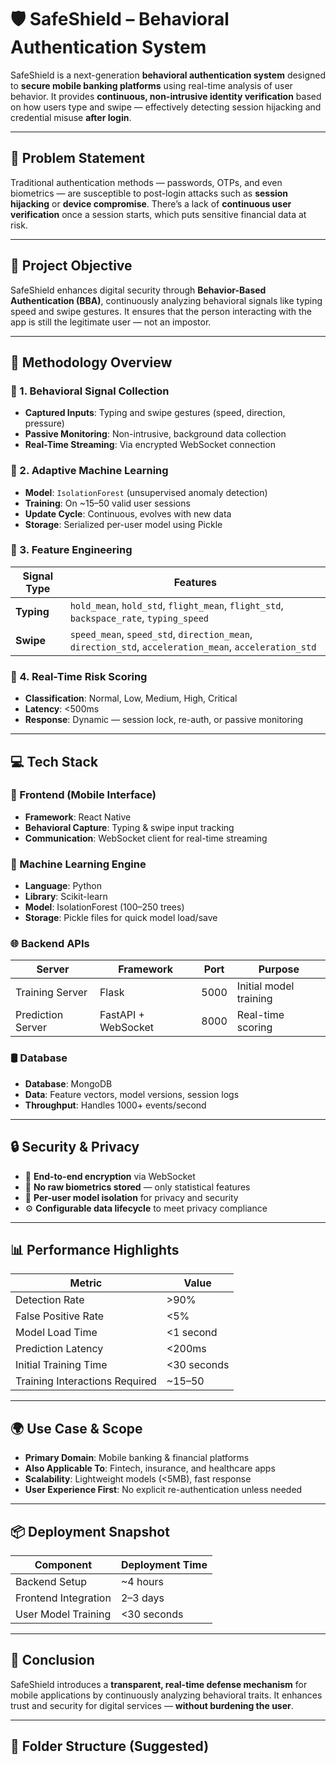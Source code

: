 # 🛡️ SafeShield – Behavioral Authentication System

SafeShield is a next-generation **behavioral authentication system** designed to **secure mobile banking platforms** using real-time analysis of user behavior. It provides **continuous, non-intrusive identity verification** based on how users type and swipe — effectively detecting session hijacking and credential misuse **after login**.

---

## 🚨 Problem Statement

Traditional authentication methods — passwords, OTPs, and even biometrics — are susceptible to post-login attacks such as **session hijacking** or **device compromise**. There’s a lack of **continuous user verification** once a session starts, which puts sensitive financial data at risk.

---

## 🎯 Project Objective

SafeShield enhances digital security through **Behavior-Based Authentication (BBA)**, continuously analyzing behavioral signals like typing speed and swipe gestures. It ensures that the person interacting with the app is still the legitimate user — not an impostor.

---

## 🧠 Methodology Overview

### 🔹 1. Behavioral Signal Collection
- **Captured Inputs**: Typing and swipe gestures (speed, direction, pressure)
- **Passive Monitoring**: Non-intrusive, background data collection
- **Real-Time Streaming**: Via encrypted WebSocket connection

### 🔹 2. Adaptive Machine Learning
- **Model**: `IsolationForest` (unsupervised anomaly detection)
- **Training**: On ~15–50 valid user sessions
- **Update Cycle**: Continuous, evolves with new data
- **Storage**: Serialized per-user model using Pickle

### 🔹 3. Feature Engineering
| Signal Type | Features |
|-------------|----------|
| **Typing**  | `hold_mean`, `hold_std`, `flight_mean`, `flight_std`, `backspace_rate`, `typing_speed` |
| **Swipe**   | `speed_mean`, `speed_std`, `direction_mean`, `direction_std`, `acceleration_mean`, `acceleration_std` |

### 🔹 4. Real-Time Risk Scoring
- **Classification**: Normal, Low, Medium, High, Critical
- **Latency**: <500ms
- **Response**: Dynamic — session lock, re-auth, or passive monitoring

---

## 💻 Tech Stack

### 📱 Frontend (Mobile Interface)
- **Framework**: React Native
- **Behavioral Capture**: Typing & swipe input tracking
- **Communication**: WebSocket client for real-time streaming

### 🧠 Machine Learning Engine
- **Language**: Python
- **Library**: Scikit-learn
- **Model**: IsolationForest (100–250 trees)
- **Storage**: Pickle files for quick model load/save

### 🌐 Backend APIs
| Server | Framework | Port | Purpose |
|--------|-----------|------|---------|
| Training Server | Flask     | 5000 | Initial model training |
| Prediction Server | FastAPI + WebSocket | 8000 | Real-time scoring |

### 🛢️ Database
- **Database**: MongoDB
- **Data**: Feature vectors, model versions, session logs
- **Throughput**: Handles 1000+ events/second

---

## 🔒 Security & Privacy

- 🔐 **End-to-end encryption** via WebSocket
- 🧬 **No raw biometrics stored** — only statistical features
- 👥 **Per-user model isolation** for privacy and security
- ⚙️ **Configurable data lifecycle** to meet privacy compliance

---

## 📊 Performance Highlights

| Metric | Value |
|--------|-------|
| Detection Rate | >90% |
| False Positive Rate | <5% |
| Model Load Time | <1 second |
| Prediction Latency | <200ms |
| Initial Training Time | <30 seconds |
| Training Interactions Required | ~15–50 |

---

## 🌍 Use Case & Scope

- **Primary Domain**: Mobile banking & financial platforms
- **Also Applicable To**: Fintech, insurance, and healthcare apps
- **Scalability**: Lightweight models (<5MB), fast response
- **User Experience First**: No explicit re-authentication unless needed

---

## 📦 Deployment Snapshot

| Component | Deployment Time |
|-----------|------------------|
| Backend Setup | ~4 hours |
| Frontend Integration | 2–3 days |
| User Model Training | <30 seconds |

---

## 📌 Conclusion

SafeShield introduces a **transparent, real-time defense mechanism** for mobile applications by continuously analyzing behavioral traits. It enhances trust and security for digital services — **without burdening the user**.

---

## 📁 Folder Structure (Suggested)

